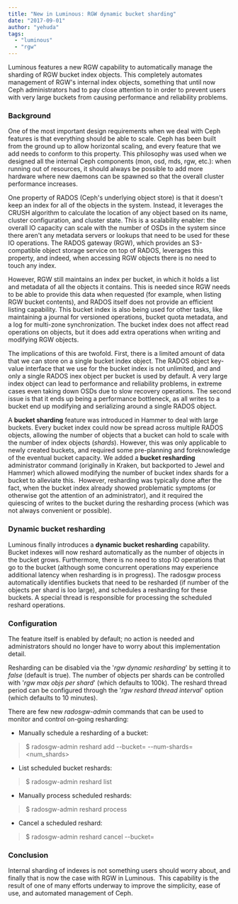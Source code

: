 ```yaml
---
title: "New in Luminous: RGW dynamic bucket sharding"
date: "2017-09-01"
author: "yehuda"
tags: 
  - "luminous"
  - "rgw"
---
```


Luminous features a new RGW capability to automatically manage the sharding of RGW bucket index objects. This completely automates management of RGW's internal index objects, something that until now Ceph administrators had to pay close attention to in order to prevent users with very large buckets from causing performance and reliability problems.

### Background

One of the most important design requirements when we deal with Ceph features is that everything should be able to scale. Ceph has been built from the ground up to allow horizontal scaling, and every feature that we add needs to conform to this property. This philosophy was used when we designed all the internal Ceph components (mon, osd, mds, rgw, etc.): when running out of resources, it should always be possible to add more hardware where new daemons can be spawned so that the overall cluster performance increases.

One property of RADOS (Ceph's underlying object store) is that it doesn't keep an index for all of the objects in the system. Instead, it leverages the CRUSH algorithm to calculate the location of any object based on its name, cluster configuration, and cluster state. This is a scalability enabler: the overall IO capacity can scale with the number of OSDs in the system since there aren't any metadata servers or lookups that need to be used for these IO operations. The RADOS gateway (RGW), which provides an S3-compatible object storage service on top of RADOS, leverages this property, and indeed, when accessing RGW objects there is no need to touch any index.

However, RGW still maintains an index per bucket, in which it holds a list and metadata of all the objects it contains. This is needed since RGW needs to be able to provide this data when requested (for example, when listing RGW bucket contents), and RADOS itself does not provide an efficient listing capability. This bucket index is also being used for other tasks, like maintaining a journal for versioned operations, bucket quota metadata, and a log for multi-zone synchronization. The bucket index does not affect read operations on objects, but it does add extra operations when writing and modifying RGW objects.

The implications of this are twofold. First, there is a limited amount of data that we can store on a single bucket index object. The RADOS object key-value interface that we use for the bucket index is not unlimited, and and only a single RADOS inex object per bucket is used by default. A very large index object can lead to performance and reliability problems, in extreme cases even taking down OSDs due to slow recovery operations. The second issue is that it ends up being a performance bottleneck, as all writes to a bucket end up modifying and serializing around a single RADOS object.

A **bucket sharding** feature was introduced in Hammer to deal with large buckets. Every bucket index could now be spread across multiple RADOS objects, allowing the number of objects that a bucket can hold to scale with the number of index objects (_shards_). However, this was only applicable to newly created buckets, and required some pre-planning and foreknowledge of the eventual bucket capacity. We added a **bucket resharding** administrator command (originally in Kraken, but backported to Jewel and Hammer) which allowed modifying the number of bucket index shards for a bucket to alleviate this.  However, resharding was typically done after the fact, when the bucket index already showed problematic symptoms (or otherwise got the attention of an administrator), and it required the quiescing of writes to the bucket during the resharding process (which was not always convenient or possible).

### Dynamic bucket resharding

Luminous finally introduces a **dynamic bucket resharding** capability. Bucket indexes will now reshard automatically as the number of objects in the bucket grows. Furthermore, there is no need to stop IO operations that go to the bucket (although some concurrent operations may experience additional latency when resharding is in progress). The radosgw process automatically identifies buckets that need to be resharded (if number of the objects per shard is loo large), and schedules a resharding for these buckets. A special thread is responsible for processing the scheduled reshard operations.

### Configuration

The feature itself is enabled by default; no action is needed and administrators should no longer have to worry about this implementation detail.

Resharding can be disabled via the '_rgw dynamic resharding_' by setting it to _false_ (default is true). The number of objects per shards can be controlled with '_rgw max objs per shard_' (which defaults to 100k). The reshard thread period can be configured through the '_rgw reshard thread interval_' option (which defaults to 10 minutes).

There are few new _radosgw-admin_ commands that can be used to monitor and control on-going resharding:

- Manually schedule a resharding of a bucket:

> $ radosgw-admin reshard add --bucket=<bucket> --num-shards=<num\_shards>

- List scheduled bucket reshards:

> $ radosgw-admin reshard list

- Manually process scheduled reshards:

> $ radosgw-admin reshard process

- Cancel a scheduled reshard:

> $ radosgw-admin reshard cancel --bucket=<bucket>

### Conclusion

Internal sharding of indexes is not something users should worry about, and finally that is now the case with RGW in Luminous.  This capability is the result of one of many efforts underway to improve the simplicity, ease of use, and automated management of Ceph.
